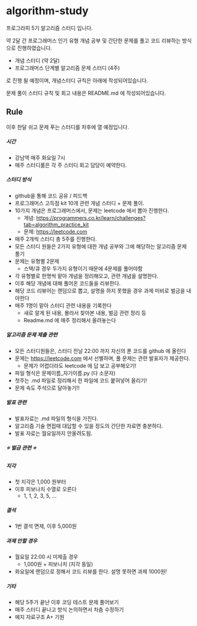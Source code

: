 # algorithm-study

프로그라피 5기 알고리즘 스터디 입니다.

약 2달 간 프로그래머스 인기 유형 개념 공부 및 간단한 문제를 풀고 코드 리뷰하는 방식으로 진행하였습니다. 

- 개념 스터디 (약 2달)
- 프로그래머스 단계별 알고리즘 문제 스터디 (4주)

로 진행 될 예정이며, 개념스터디 규칙은 아래에 작성되어있습니다.

문제 풀이 스터디 규칙 및 회고 내용은 README.md 에 작성되어있습니다.

## Rule

이후 한달 쉬고 문제 푸는 스터디를 차후에 열 예정입니다.

##### 시간

- 강남역 매주 화요일 7시 
- 매주 스터디룸은 각 주 스터디 회고 담당이 예약한다.

##### 스터디 방식  

- github을 통해 코드 공유 / 피드백
- 프로그래머스 고득점 kit 10개 관련 개념 스터디 + 문제 풀이. 
- 10가지 개념은 프로그래머스에서, 문제는 leetcode 에서 뽑아 진행한다. 
  - 개념: https://programmers.co.kr/learn/challenges?tab=algorithm_practice_kit 
  - 문제:  https://leetcode.com 
- 매주 2개씩 스터디 총 5주를 진행한다.
- 모든 스터디 원들은 2가지 유형에 대한 개념 공부와 그에 해당하는 알고리즘 문제 풀기
- 문제는 유형별 2문제
  - 스택/큐 경우 두가지 유형이기 때문에 4문제를 풀어야함 
- 각 유형별로 한명씩 맡아 개념을 정리해오고, 관련 개념을 설명한다. 
- 이후 해당 개념에 대해 풀어온 코드들을 리뷰한다. 
- 해당 코드 리뷰어는 랜덤으로 뽑고, 설명을 하지 못했을 경우 과제 미비로 벌금을 내야한다
- 매주 1명이 맡아 스터디 관련 내용을 기록한다 
  - 새로 알게 된 내용, 몰라서 찾아본 내용, 벌금 관련 정리 등
  - Readme.md 에 매주 정리해서 올려놓는다 

##### 알고리즘 문제 제출 관련 

- 모든 스터디원들은, 스터디 전날 22:00 까지 자신의 푼 코드를 github 에 올린다 
- 문제는  https://leetcode.com 에서 선별하며, 풀 문제는 관련 발표자가 제공한다.
  - 문제가 어렵더라도 leetcode 에 답 보고 공부해오기! 
- 파일 형식은  문제이름_자기이름.py (다 소문자)
- 첫주는 .md 파일로 정리해서 한 파일에 코드 붙혀넣어 올리기! 
- 문제 속도 주석으로 달아놓기!! 

##### 발표 관련

- 발표자료는 .md 파일의 형식을 가진다.
- 알고리즘 기술 면접때 대답할 수 있을 정도의 간단한 자료면 충분하다.
- 발표 자료는 월요일까지 안올려도됨. 



##### ⭐️ 벌금 관련 ⭐️

##### 지각

- 첫 지각은 1,000 원부터
- 이후 피보나치 수열로 오른다
  - 1, 1, 2, 3, 5, ...

##### 결석

- 1번 결석 면제, 이후 5,000원 

##### 과제 안할 경우 

- 월요일 22:00 시 미제출 경우 
  - 1,000원 + 피보나치 (지각 동일)
- 화요일에 랜덤으로 정해서 코드 리뷰를 한다.  설명 못하면 과제 1000원! 

##### 기타

- 해당 5주가 끝난 이후 코딩 테스트 문제 풀어보기 
- 매주 스터디 끝나고 방식 논의하면서 차츰 수정하기 
- 예지 자료구조 A+ 기원


